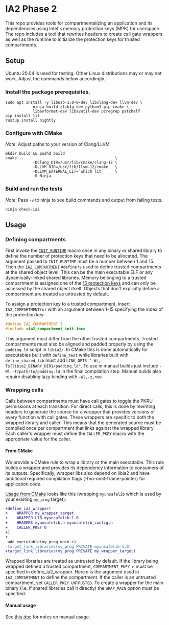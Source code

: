 # IA2 Phase 2

This repo provides tools for compartmentalizing an application and its dependencies using Intel's memory protection keys (MPK) for userspace. The repo includes a tool that rewrites headers to create call gate wrappers as well as the runtime to initialize the protection keys for trusted compartments.

## Setup

Ubuntu 20.04 is used for testing. Other Linux distributions may or may not work. Adjust the commands below accordingly.

### Install the package prerequisites.

```
sudo apt install -y libusb-1.0-0-dev libclang-dev llvm-dev \
            ninja-build zlib1g-dev python3-pip cmake \
            libavformat-dev libavutil-dev pcregrep patchelf
pip install lit
rustup install nightly
```

### Configure with CMake

*Note*: Adjust paths to your version of Clang/LLVM

```
mkdir build && pushd build
cmake ..                                        \
            -DClang_DIR=/usr/lib/cmake/clang-12 \
            -DLLVM_DIR=/usr/lib/llvm-12/cmake   \
            -DLLVM_EXTERNAL_LIT=`which lit`     \
            -G Ninja
```

### Build and run the tests

*Note*: Pass `-v` to ninja to see build commands and output from failing tests.

```
ninja check-ia2
```

## Usage

### Defining compartments

First invoke the [`INIT_RUNTIME`](https://github.com/immunant/IA2-Phase2/blob/5cdb743d3a42e8df8e4d8cf61fb3551656001c73/libia2/include/ia2.h#L204) macro once in any binary or shared library to define the number of protection keys that need to be allocated. The argument passed to `INIT_RUNTIME` must be a number between 1 and 15. Then the [`IA2_COMPARTMENT`](https://github.com/immunant/IA2-Phase2/blob/4a3a0c8d2a2b1881e0e41c89db070db3da187f9e/libia2/include/ia2_compartment_init.inc#L3) `#define` is used to define trusted compartments at the shared object level. This can be the main executable ELF or any dynamically-linked shared libraries. Memory belonging to a trusted compartment is assigned one of the [15 protection keys](https://man7.org/linux/man-pages/man7/pkeys.7.html) and can only be accessed by the shared object itself. Objects that don't explicitly define a compartment are treated as untrusted by default.

To assign a protection key to a trusted compartment, insert `IA2_COMPARTMENT(n)` with an argument between 1-15 specifying the index of the protection key:

```c
#define IA2_COMPARTMENT 1
#include <ia2_compartment_init.inc>
```

This argument must differ from the other trusted compartments. Trusted compartments must also be aligned and padded properly by using the `padding.ld` script in `libia2/`. In CMake this is done automatically for executables built with `define_test` while libraries built with `define_shared_lib` must add `LINK_OPTS "-Wl,-T${libia2_BINARY_DIR}/padding.ld"`. To use in manual builds just include `-Wl,-T/path/to/padding.ld` in the final compilation step. Manual builds also require disabling lazy binding with `-Wl,-z,now`.

### Wrapping calls

Calls between compartments must have call gates to toggle the PKRU permissions at each transition. For direct calls, this is done by rewriting headers to generate the source for a wrapper that provides versions of every function with call gates. These wrappers are specific to both the wrapped library and caller. This means that the generated source must be compiled once per compartment that links against the wrapped library. Each caller's wrapper must define the `CALLER_PKEY` macro with the appropriate value for the caller.

#### From CMake

We provide a CMake rule to wrap a library or the main executable. This rule builds a wrapper and provides its dependency information to consumers of its outputs. Specifically, wrapper libs also depend on libia2 and have additional required compilation flags (-fno-omit-frame-pointer) for application code.

[Usage from CMake](https://github.com/immunant/IA2-Phase2/blob/main/cmake/define-ia2-wrapper.cmake#L10-L32) looks like this (wrapping `myunsafelib` which is used by your existing `my_prog` target):
```diff
+define_ia2_wrapper(
+    WRAPPER my_wrapper_target
+    WRAPPED_LIB myunsafelib-1.0
+    HEADERS myunsafelib.h myunsafelib_config.h
+    CALLER_PKEY 0
+)
+
 add_executable(my_prog main.c)
-target_link_libraries(my_prog PRIVATE myunsafelib-1.0)
+target_link_libraries(my_prog PRIVATE my_wrapper_target)
```

Wrapped libraries are treated as untrusted by default. If the library being wrapped defined a trusted compartment, `COMPARTMENT_PKEY n` must be specified in define_ia2_wrapper. Here `n` is the argument used in `IA2_COMPARTMENT` to define the compartment. If the caller is an untrusted compartment, set `CALLER_PKEY UNTRUSTED`. To create a wrapper for the main binary (i.e. if shared libraries call it directly) the `WRAP_MAIN` option must be specified.

#### Manual usage

See [this doc](https://github.com/immunant/IA2-Phase2/blob/main/docs/usage.md) for notes on manual usage.
